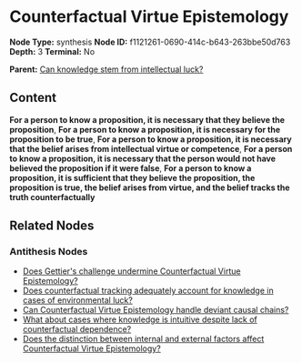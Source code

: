 # Counterfactual Virtue Epistemology

**Node Type:** synthesis
**Node ID:** f1121261-0690-414c-b643-263bbe50d763
**Depth:** 3
**Terminal:** No

**Parent:** [Can knowledge stem from intellectual luck?](can-knowledge-stem-from-intellectual-luck-antithesis-95972b01-fd6a-49c9-837e-10037dd59bfa.md)

## Content

**For a person to know a proposition, it is necessary that they believe the proposition**, **For a person to know a proposition, it is necessary for the proposition to be true**, **For a person to know a proposition, it is necessary that the belief arises from intellectual virtue or competence**, **For a person to know a proposition, it is necessary that the person would not have believed the proposition if it were false**, **For a person to know a proposition, it is sufficient that they believe the proposition, the proposition is true, the belief arises from virtue, and the belief tracks the truth counterfactually**

## Related Nodes

### Antithesis Nodes

- [Does Gettier's challenge undermine Counterfactual Virtue Epistemology?](does-gettiers-challenge-undermine-counterfactual-virtue-epistemology-antithesis-47e9604f-4cbf-40fc-b63e-4539acfcf863.md)
- [Does counterfactual tracking adequately account for knowledge in cases of environmental luck?](does-counterfactual-tracking-adequately-account-for-knowledge-in-cases-of-environmental-luck-antithesis-b98ec748-73d9-4c09-862c-d44d0f4a8c08.md)
- [Can Counterfactual Virtue Epistemology handle deviant causal chains?](can-counterfactual-virtue-epistemology-handle-deviant-causal-chains-antithesis-f677eb5f-a1ff-4a6f-aa96-19c4ed5eaa94.md)
- [What about cases where knowledge is intuitive despite lack of counterfactual dependence?](what-about-cases-where-knowledge-is-intuitive-despite-lack-of-counterfactual-dependence-antithesis-d7fec41a-2503-48f8-a83d-e57fd33ecce3.md)
- [Does the distinction between internal and external factors affect Counterfactual Virtue Epistemology?](does-the-distinction-between-internal-and-external-factors-affect-counterfactual-virtue-epistemology-antithesis-48c948f7-3389-4084-bd56-2d599b9cf489.md)
